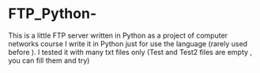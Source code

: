 # FTP_Python-
This is a little FTP server written in Python as a project of computer networks course
I write it in Python just for use the language (rarely used before ).
I tested it with many txt files only 
(Test and Test2 files are empty , you can fill them and try)
